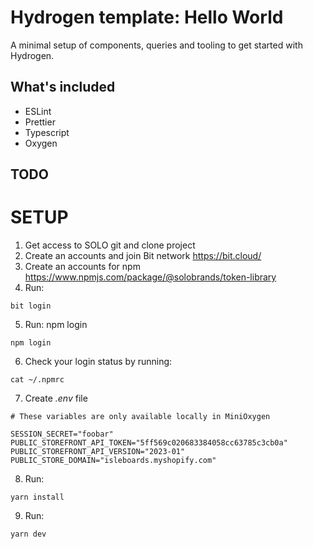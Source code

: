 # Hydrogen template: Hello World

A minimal setup of components, queries and tooling to get started with Hydrogen.

## What's included

- ESLint
- Prettier
- Typescript
- Oxygen

## TODO

# SETUP

1. Get access to SOLO git and clone project
2. Create an accounts and join Bit network https://bit.cloud/
3. Create an accounts for npm https://www.npmjs.com/package/@solobrands/token-library
4. Run:

```
bit login
```

5. Run: npm login

```
npm login
```

6. Check your login status by running:

```
cat ~/.npmrc
```

7. Create _.env_ file

```
# These variables are only available locally in MiniOxygen

SESSION_SECRET="foobar"
PUBLIC_STOREFRONT_API_TOKEN="5ff569c020683384058cc63785c3cb0a"
PUBLIC_STOREFRONT_API_VERSION="2023-01"
PUBLIC_STORE_DOMAIN="isleboards.myshopify.com"
```

8. Run:

```
yarn install
```

9. Run:

```
yarn dev
```
